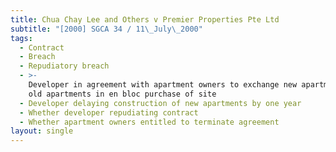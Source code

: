 ```yaml
---
title: Chua Chay Lee and Others v Premier Properties Pte Ltd
subtitle: "[2000] SGCA 34 / 11\_July\_2000"
tags:
  - Contract
  - Breach
  - Repudiatory breach
  - >-
    Developer in agreement with apartment owners to exchange new apartments for
    old apartments in en bloc purchase of site
  - Developer delaying construction of new apartments by one year
  - Whether developer repudiating contract
  - Whether apartment owners entitled to terminate agreement
layout: single
---
```


